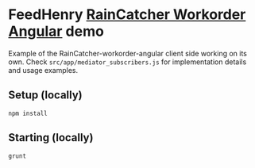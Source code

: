 # FeedHenry [RainCatcher Workorder Angular](https://github.com/feedhenry-raincatcher/raincatcher-workorder-angular) demo

Example of the RainCatcher-workorder-angular client side working on its own.
Check `src/app/mediator_subscribers.js` for implementation details and usage examples.

## Setup (locally)

`npm install`

## Starting (locally)

`grunt`
